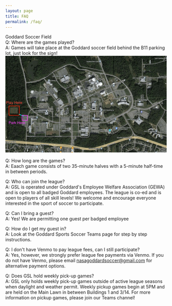 ```yaml
---
layout: page
title: FAQ
permalink: /faq/
---
```


<div class="card mt-3">
<div class="card-header text-center">Goddard Soccer Field</div>

<div class="card-body" markdown=1>
Q: Where are the games played?<br>
A: Games will take place at the Goddard soccer field behind the B11 parking lot, just look for the sign!
<img src="/images/map.jpg" class="img-fluid rounded" />

Q: How long are the games?<br>
A: Eaach game consists of two 35-minute halves with a 5-minute half-time in between periods. 

Q: Who can join the league?<br>
A: GSL is operated under Goddard's Employee Welfare Association (GEWA) and is open to all badged Goddard employees. The league is co-ed and is open to players of all skill levels! We welcome and encourage everyone interested in the sport of soccer to participate. 

Q: Can I bring a guest?<br>
A: Yes! We are permitting one guest per badged employee

Q: How do I get my guest in?<br>
A: Look at the Goddard Sports Soccer Teams page for step by step instructions.

Q: I don't have Venmo to pay league fees, can I still participate?<br>
A: Yes, however, we strongly prefer league fee payments via Venmo. If you do not have Venmo, please email nasagoddardsoccer@gmail.com for alternative payment options. 

Q: Does GSL hold weekly pick-up games?<br>
A: GSL only holds weekly pick-up games outside of active league seasons when daylight and weather permit. Weekly pickup games begin at 5PM and are held on the Main Lawn in between Buildings 1 and 3/14. For more information on pickup games, please join our Teams channel!


</div>

</div>
